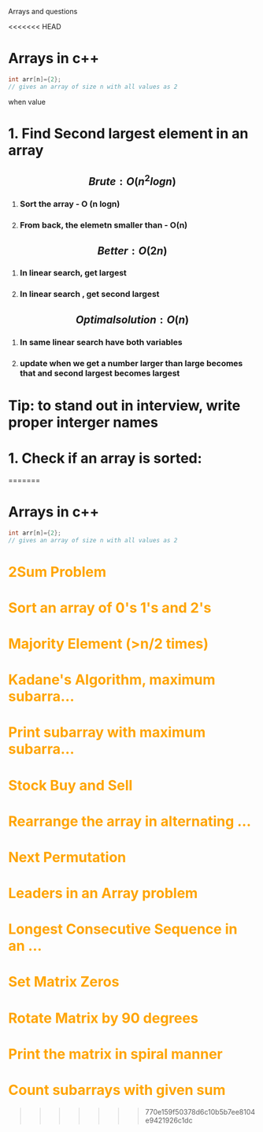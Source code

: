 Arrays and questions

<<<<<<< HEAD

# Arrays in c++

```cpp
int arr[n]={2};
// gives an array of size n with all values as 2
```

when value
## 
# 1. Find Second largest element in an array
##  $$Brute :O(n^2logn)$$
1. ### Sort the array - O (n logn)
1. ### From back, the elemetn smaller than - O(n)

##  $$Better:O(2n)$$
1. ### In linear search, get largest
1. ### In linear search , get second largest

## $$Optimal solution:O(n) $$
1. ### In same linear search have both variables
1. ### update when we get a number larger than large becomes that and second largest becomes largest

# Tip: to stand out in interview, write proper interger names

# 1. Check if an array is sorted:



=======

# Arrays in c++

```cpp
int arr[n]={2};
// gives an array of size n with all values as 2
```


<h1 style="color:orange;">2Sum Problem		</h1>
<h1 style="color:orange;">Sort an array of 0's 1's and 2's		</h1>
<h1 style="color:orange;">Majority Element (>n/2 times)		</h1>
<h1 style="color:orange;">Kadane's Algorithm, maximum subarra…		</h1>
<h1 style="color:orange;">Print subarray with maximum subarra…	</h1>
<h1 style="color:orange;">Stock Buy and Sell		</h1>
<h1 style="color:orange;">Rearrange the array in alternating …		</h1>
<h1 style="color:orange;">Next Permutation		</h1>
<h1 style="color:orange;">Leaders in an Array problem		</h1>
<h1 style="color:orange;">Longest Consecutive Sequence in an …		</h1>
<h1 style="color:orange;">Set Matrix Zeros		</h1>
<h1 style="color:orange;">Rotate Matrix by 90 degrees		</h1>
<h1 style="color:orange;">Print the matrix in spiral manner		</h1>
<h1 style="color:orange;">Count subarrays with given sum    </h1>

>>>>>>> 770e159f50378d6c10b5b7ee8104e9421926c1dc